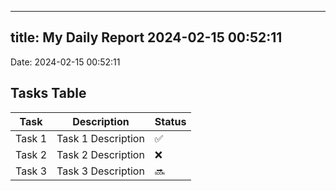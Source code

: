 
---
title: My Daily Report 2024-02-15 00:52:11
---

Date: 2024-02-15 00:52:11

## Tasks Table

| Task | Description | Status |
|------|-------------|--------|
| Task 1 | Task 1 Description | ✅ |
| Task 2 | Task 2 Description | ❌ |
| Task 3 | Task 3 Description | 🔜 |
